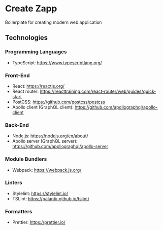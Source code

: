 # Create Zapp

Boilerplate for creating modern web application

## Technologies

### Programming Languages

- TypeScript: https://www.typescriptlang.org/

### Front-End

- React: https://reactjs.org/
- React router: https://reacttraining.com/react-router/web/guides/quick-start
- PostCSS: https://github.com/postcss/postcss
- Apollo client (GraphQL client): https://github.com/apollographql/apollo-client

### Back-End

- Node.js: https://nodejs.org/en/about/
- Apollo server (GraphQL server): https://github.com/apollographql/apollo-server

### Module Bundlers

- Webpack: https://webpack.js.org/

### Linters

- Stylelint: https://stylelint.io/
- TSLint: https://palantir.github.io/tslint/

### Formatters

- Prettier: https://prettier.io/
